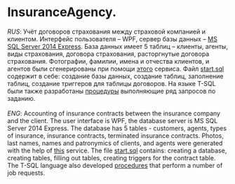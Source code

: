 # InsuranceAgency.
<i>RUS</i>: Учёт договоров страхования между страховой компанией и клиентом. Интерфейс пользователя – WPF, сервер базы данных – [MS SQL Server 2014 Express](https://www.microsoft.com/ru-ru/download/details.aspx?id=42299). База данных имеет 5 таблиц – клиенты, агенты, виды страхования, договора страхования, расторгнутые договора страхования. Фотографии, фамилии, имена и отчества клиентов, и агентов были сгенерированы при помощи [этого](https://randus.ru/) сервиса. Файл [start.sql](./DataBase/start.sql) содержит в себе: создание базы данных, создание таблиц, заполнение таблиц, создание триггеров для таблицы договоров. На языке T-SQL были также разработаны [процедуры](./DataBase/Procedures/) выполняющие ряд запросов по заданию.<br/><br/>
<i>ENG</i>: Accounting of insurance contracts between the insurance company and the client. The user interface is WPF, the database server is MS SQL Server 2014 Express. The database has 5 tables - customers, agents, types of insurance, insurance contracts, terminated insurance contracts. Photos, last names, names and patronymics of clients, and agents were generated with the help of [this](https://randus.ru/) service. The file [start.sql](./DataBase/start.sql) contains: creating a database, creating tables, filling out tables, creating triggers for the contract table. The T-SQL language also developed [procedures](./DataBase/Procedures/) that perform a number of job requests.

